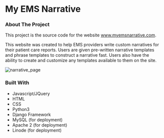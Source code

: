 
# My EMS Narrative


### About The Project

This project is the source code for the website <a href="https://www.myemsnarrative.com">www.myemsnarrative.com</a>. 

This website was created to help EMS providers write custom narratives for their patient care reports. Users are given pre-written narrative templates and phrase templates to construct a narrative fast. Users also have the ability to create and customize any templates available to them on the site.

![narrative_page](https://github.com/raffenmb/myemsnarrative/assets/27787317/1729acf9-2969-497b-892d-d3f3d636a4ce)

### Built With

* Javascript/JQuery
* HTML
* CSS
* Python3
* Django Framework
* MySQL (for deployment)
* Apache 2 (for deployment)
* Linode (for deployment)
